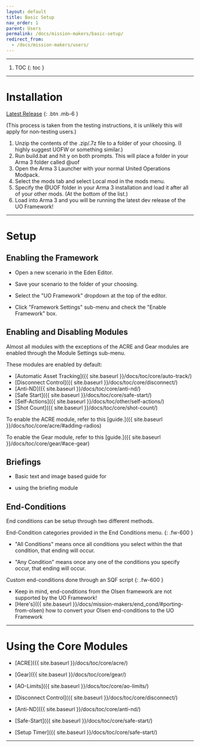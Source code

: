 ```yaml
---
layout: default
title: Basic Setup
nav_order: 1
parent: Users
permalink: /docs/mission-makers/basic-setup/
redirect_from: 
  - /docs/mission-makers/users/
---
```


---

1. TOC
{: toc }

---

# Installation

[Latest Release](https://github.com/unitedoperations/UnitedOperationsFramework/releases/latest/)
{: .btn .mb-6 }

(This process is taken from the testing instructions, it is unlikely this will apply for non-testing users.)

1. Unzip the contents of the .zip/.7z file to a folder of your choosing. (I highly suggest UOFW or something similar.)
2. Run build.bat and hit y on both prompts. This will place a folder in your Arma 3 folder called @uof
3. Open the Arma 3 Launcher with your normal United Operations Modpack.
4. Select the mods tab and select Local mod in the mods menu.
5. Specify the @UOF folder in your Arma 3 installation and load it after all of your other mods. (At the bottom of the list.)
6. Load into Arma 3 and you will be running the latest dev release of the UO Framework!

---

# Setup

## Enabling the Framework

* Open a new scenario in the Eden Editor.

<!-- ![image-title-here]({{ site.baseurl }}/resources/images/setup/framework_scenario.gif){:class="img-responsive"} -->

* Save your scenario to the folder of your choosing.

<!-- ![image-title-here]({{ site.baseurl }}/resources/images/setup/framework_save.png){:class="img-responsive"} -->

* Select the "UO Framework" dropdown at the top of the editor.

<!-- ![image-title-here]({{ site.baseurl }}/resources/images/setup/framework_dropdown.png){:class="img-responsive"} -->

* Click "Framework Settings" sub-menu and check the "Enable Framework" box.

<!-- ![image-title-here]({{ site.baseurl }}/resources/images/setup/framework_enable.png){:class="img-responsive"} -->

## Enabling and Disabling Modules

Almost all modules with the exceptions of the ACRE and Gear modules are enabled through the Module Settings sub-menu.

<!-- ![image-title-here]({{ site.baseurl }}/resources/images/setup/module_settings.png){:class="img-responsive"} -->

These modules are enabled by default:

* [Automatic Asset Tracking]({{ site.baseurl }}/docs/toc/core/auto-track/)
* [Disconnect Control]({{ site.baseurl }}/docs/toc/core/disconnect/)
* [Anti-ND]({{ site.baseurl }}/docs/toc/core/anti-nd/)
* [Safe Start]({{ site.baseurl }}/docs/toc/core/safe-start/)
* [Self-Actions]({{ site.baseurl }}/docs/toc/other/self-actions/)
* [Shot Count]({{ site.baseurl }}/docs/toc/core/shot-count/)

To enable the ACRE module, refer to this [guide.]({{ site.baseurl }}/docs/toc/core/acre/#adding-radios)

To enable the Gear module, refer to this [guide.]({{ site.baseurl }}/docs/toc/core/gear/#ace-gear)

## Briefings

* Basic text and image based guide for

* using the briefing module

## End-Conditions

End conditions can be setup through two different methods.

End-Condition categories provided in the End Conditions menu.
{: .fw-600 }

  - "All Conditions" means once all conditions you select within the that condition, that ending will occur.
  <!-- ![image-title-here]({{ site.baseurl }}/resources/images/setup/endcond_all.png){:class="img-responsive"} -->
  - "Any Condition" means once any one of the conditions you specify occur, that ending will occur.
  <!-- ![image-title-here]({{ site.baseurl }}/resources/images/setup/endcond_any.png){:class="img-responsive"} -->

Custom end-conditions done through an SQF script
{: .fw-600 }

  * Keep in mind, end-conditions from the Olsen framework are not supported by the UO Framework!
  * [Here's]({{ site.baseurl }}/docs/mission-makers/end_cond/#porting-from-olsen) how to convert your Olsen end-conditions to the UO Framework

---

# Using the Core Modules

* [ACRE]({{ site.baseurl }}/docs/toc/core/acre/)

* [Gear]({{ site.baseurl }}/docs/toc/core/gear/)

* [AO-Limits]({{ site.baseurl }}/docs/toc/core/ao-limits/)

* [Disconnect Control]({{ site.baseurl }}/docs/toc/core/disconnect/)

* [Anti-ND]({{ site.baseurl }}/docs/toc/core/anti-nd/)

* [Safe-Start]({{ site.baseurl }}/docs/toc/core/safe-start/)

* [Setup Timer]({{ site.baseurl }}/docs/toc/core/safe-start/)

---
